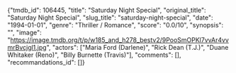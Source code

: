 {"tmdb_id": 106445, "title": "Saturday Night Special", "original_title": "Saturday Night Special", "slug_title": "saturday-night-special", "date": "1994-01-01", "genre": "Thriller / Romance", "score": "0.0/10", "synopsis": "", "image": "https://image.tmdb.org/t/p/w185_and_h278_bestv2/9PooSmOPKl7vvAr4vvmrBvcjgl1.jpg", "actors": ["Maria Ford (Darlene)", "Rick Dean (T.J.)", "Duane Whitaker (Reno)", "Billy Burnette (Travis)"], "comments": [], "recommandations_id": []}